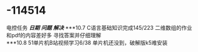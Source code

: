# -114514
电控任务
***日期***                       ***问题***                            ***解决***
***10.7 C语言基础知识完成145/223      二维数组的作业和pdf的内容差好多       寻找答案并仔细理解    
***10.8 51单片机B站视频学习6/38       单片机还没到，破解版k5难安装           
